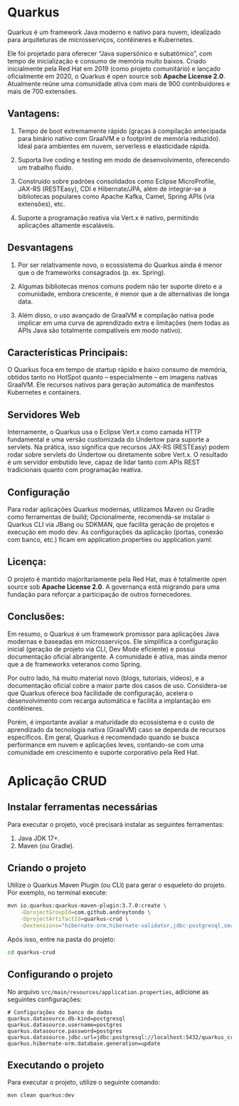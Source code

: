 # Quarkus

Quarkus é um framework Java moderno e nativo para nuvem, idealizado para arquiteturas de microsserviços, contêineres e Kubernetes. 

Ele foi projetado para oferecer “Java supersônico e subatômico”, com tempo de inicialização e consumo de memória muito baixos. Criado inicialmente pela Red Hat em 2019 (como projeto comunitário) e lançado oficialmente em 2020, o Quarkus é open source sob **Apache License 2.0**. Atualmente reúne uma comunidade ativa com mais de 900 contribuidores e mais de 700 extensões.

## Vantagens: 

1. Tempo de boot extremamente rápido (graças à compilação antecipada para binário nativo com GraalVM e o footprint de memória reduzido). Ideal para ambientes em nuvem, serverless e elasticidade rápida.

2. Suporta live coding e testing em modo de desenvolvimento, oferecendo um trabalho fluido. 

3. Construído sobre padrões consolidados como Eclipse MicroProfile, JAX-RS (RESTEasy), CDI e Hibernate/JPA, além de integrar-se a bibliotecas populares como Apache Kafka, Camel, Spring APIs (via extensões), etc.

4. Suporte a programação reativa via Vert.x é nativo, permitindo aplicações altamente escaláveis.

## Desvantagens

1. Por ser relativamente novo, o ecossistema do Quarkus ainda é menor que o de frameworks consagrados (p. ex. Spring). 

2. Algumas bibliotecas menos comuns podem não ter suporte direto e a comunidade, embora crescente, é menor que a de alternativas de longa data.

3. Além disso, o uso avançado de GraalVM e compilação nativa pode implicar em uma curva de aprendizado extra e limitações (nem todas as APIs Java são totalmente compatíveis em modo nativo).

## Características Principais:

O Quarkus foca em tempo de startup rápido e baixo consumo de memória, obtidos tanto no HotSpot quanto – especialmente – em imagens nativas GraalVM. 
Ele recursos nativos para geração automática de manifestos Kubernetes e containers.

## Servidores Web

Internamente, o Quarkus usa o Eclipse Vert.x como camada HTTP fundamental e uma versão customizada do Undertow para suporte a servlets. Na prática, isso significa que recursos JAX-RS (RESTEasy) podem rodar sobre servlets do Undertow ou diretamente sobre Vert.x. O resultado é um servidor embutido leve, capaz de lidar tanto com APIs REST tradicionais quanto com programação reativa.

## Configuração

Para rodar aplicações Quarkus modernas, utilizamos Maven ou Gradle como ferramentas de build; Opcionalmente, recomenda-se instalar o Quarkus CLI via JBang ou SDKMAN, que facilita geração de projetos e execução em modo dev. As configurações da aplicação (portas, conexão com banco, etc.) ficam em application.properties ou application.yaml.

## Licença: 

O projeto é mantido majoritariamente pela Red Hat, mas é totalmente open source sob **Apache License 2.0**. A governança está migrando para uma fundação para reforçar a participação de outros fornecedores.

## Conclusões: 

Em resumo, o Quarkus é um framework promissor para aplicações Java modernas e baseadas em microsserviços. Ele simplifica a configuração inicial (geração de projeto via CLI, Dev Mode eficiente) e possui documentação oficial abrangente. A comunidade é ativa, mas ainda menor que a de frameworks veteranos como Spring. 

Por outro lado, há muito material novo (blogs, tutoriais, vídeos), e a documentação oficial cobre a maior parte dos casos de uso. Considera-se que Quarkus oferece boa facilidade de configuração, acelera o desenvolvimento com recarga automática e facilita a implantação em contêineres. 

Porém, é importante avaliar a maturidade do ecossistema e o custo de aprendizado da tecnologia nativa (GraalVM) caso se dependa de recursos específicos. Em geral, Quarkus é recomendado quando se busca performance em nuvem e aplicações leves, contando-se com uma comunidade em crescimento e suporte corporativo pela Red Hat.

# Aplicação CRUD

## Instalar ferramentas necessárias

Para executar o projeto, você precisará instalar as seguintes ferramentas:

1. Java JDK 17+.
2. Maven (ou Gradle).

## Criando o projeto

Utilize o Quarkus Maven Plugin (ou CLI) para gerar o esqueleto do projeto. Por exemplo, no terminal execute:

```bash
mvn io.quarkus:quarkus-maven-plugin:3.7.0:create \
    -DprojectGroupId=com.github.andreytondo \
    -DprojectArtifactId=quarkus-crud \
    -Dextensions="hibernate-orm,hibernate-validator,jdbc-postgresql,smallrye-openapi, rest-jackson, hibernate-orm-panache"
```

Após isso, entre na pasta do projeto:

```bash
cd quarkus-crud
```

## Configurando o projeto

No arquivo `src/main/resources/application.properties`, adicione as seguintes configurações:

```properties
# Configurações do banco de dados
quarkus.datasource.db-kind=postgresql
quarkus.datasource.username=postgres
quarkus.datasource.password=postgres
quarkus.datasource.jdbc.url=jdbc:postgresql://localhost:5432/quarkus_crud
quarkus.hibernate-orm.database.generation=update
```

## Executando o projeto

Para executar o projeto, utilize o seguinte comando:

```bash
mvn clean quarkus:dev
```